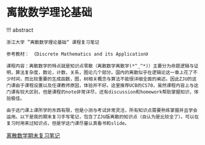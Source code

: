 # 离散数学理论基础

!!! abstract

    浙江大学 ”离散数学理论基础“ 课程复习笔记
    
    参考教材： 《Discrete Mathematics and its Application》
    
    课程内容：离散数学的特点就是知识点零散（离散数学离散学(*^_^*)）主要分为命题逻辑与证明，算法复杂度，数论，计数，关系，图论几个部分。国内的离散似乎在逻辑论这一章上花了不少时间，而比较重要的生成函数，图，树相关概念与算法不能很详细全面的阐述。因此ZJU的这门课由于课程设置以及任课教师原因，体验并不好。这里推荐UCB的CS70，虽然课程内容上与这门课有较大区别，但是课程的note非常详尽，还有discussion和homework帮助掌握知识，体验极佳。
    
    由于这门课上课所学的东西有限，但是小测与考试非常灵活，所有知识点需要熟练掌握并且学会运用。以下是我的期末复习手写笔记，包含了ZJU版离散的知识点（自认为是比较全了）。可以在复习时用来过知识点，但是学这门课尽量认真看书和slide。



[离散数学期末复习笔记](离散数学理论基础.pdf)

